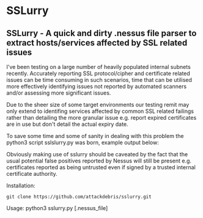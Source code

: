 # SSLurry

## SSLurry - A quick and dirty .nessus file parser to extract hosts/services affected by SSL related issues

I've been testing on a large number of heavily populated internal subnets recently. Accurately reporting SSL protocol/cipher and certificate related issues can be time consuming in such scenarios, time that can be utilised more effectively identifying issues not reported by automated scanners and/or assessing more significant issues.

Due to the sheer size of some target environments our testing remit may only extend to identifing services affected by common SSL related failings rather than detailing the more granular issue e.g. report expired certificates are in use but don't detail the actual expiry date.

To save some time and some of sanity in dealing with this problem the python3 script sslslurry.py was born, example output below:

Obviously making use of sslurry should be caveated by the fact that the usual potential false positives reported by Nessus will still be present e.g. certificates reported as being untrusted even if signed by a trusted internal certificate authority.

Installation:
```
git clone https://github.com/attackdebris/sslurry.git
```

Usage:
python3 sslurry.py [.nessus_file]
